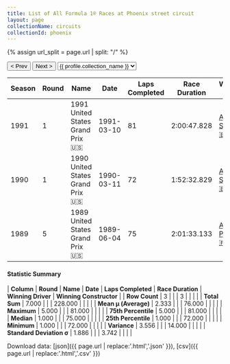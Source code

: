 ```yaml
---
title: List of All Formula 1® Races at Phoenix street circuit
layout: page
collectionName: circuits
collectionId: phoenix
---
```


{% assign url_split = page.url | split: "/" %}
<div id="collection-navigation">
<button onclick="selector.options[selector.selectedIndex-1].value && (window.location = selector.options[selector.selectedIndex-1].value);">&lt; Prev</button>
<button onclick="selector.options[selector.selectedIndex+1].value && (window.location = selector.options[selector.selectedIndex+1].value);">Next &gt;</button>
<select id="selector" onchange="this.options[this.selectedIndex].value && (window.location = this.options[this.selectedIndex].value);">
  {% for collectionId in site.data[page.collectionName].refs %}
    {% if collectionId == page.collectionId %}
      {% assign selected = "selected" %}
    {% else %}
      {% assign selected = "" %}
    {% endif %}
    {% assign profile = site.data[page.collectionName][collectionId].profile %}
    <option value="/f1/{{ page.collectionName }}/{{ collectionId }}/{{ url_split[4] }}" {{ selected }}>{{ profile.collection_name }}</option>
  {% endfor %}
</select>
</div>

| Season | Round | Name | Date | Laps Completed | Race Duration | Winning Driver | Winning Constructor |
|--|--|--|--|--|--|--|--|
| 1991 | 1 | 1991 United States Grand Prix 🇺🇸 | 1991-03-10 | 81 | 2:00:47.828 | [Ayrton Senna 🇧🇷](/f1/drivers/senna) | McLaren 🇬🇧 |
| 1990 | 1 | 1990 United States Grand Prix 🇺🇸 | 1990-03-11 | 72 | 1:52:32.829 | [Ayrton Senna 🇧🇷](/f1/drivers/senna) | McLaren 🇬🇧 |
| 1989 | 5 | 1989 United States Grand Prix 🇺🇸 | 1989-06-04 | 75 | 2:01:33.133 | [Alain Prost 🇫🇷](/f1/drivers/prost) | McLaren 🇬🇧 |

#### Statistic Summary

| **Column** | **Round** | **Name** | **Date** | **Laps Completed** | **Race Duration** | **Winning Driver** | **Winning Constructor** |
| **Row Count** | 3 |  |  | 3 |  |  |  |
| **Total Sum** | 7.000 |  |  | 228.000 |  |  |  |
| **Mean μ (Average)** | 2.333 |  |  | 76.000 |  |  |  |
| **Maximum** | 5.000 |  |  | 81.000 |  |  |  |
| **75th Percentile** | 5.000 |  |  | 81.000 |  |  |  |
| **Median** | 1.000 |  |  | 75.000 |  |  |  |
| **25th Percentile** | 1.000 |  |  | 72.000 |  |  |  |
| **Minimum** | 1.000 |  |  | 72.000 |  |  |  |
| **Variance** | 3.556 |  |  | 14.000 |  |  |  |
| **Standard Deviation σ** | 1.886 |  |  | 3.742 |  |  |  |

Download data: [json]({{ page.url | replace:'.html','.json' }}), [csv]({{ page.url | replace:'.html','.csv' }})
